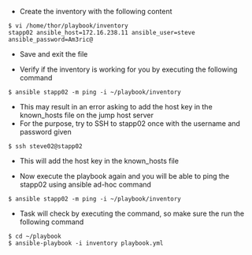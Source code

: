 - Create the inventory with the following content
```
$ vi /home/thor/playbook/inventory
stapp02 ansible_host=172.16.238.11 ansible_user=steve ansible_password=Am3ric@
```
- Save and exit the file

- Verify if the inventory is working for you by executing the following command
```
$ ansible stapp02 -m ping -i ~/playbook/inventory
```

- This may result in an error asking to add the host key in the known_hosts file on the jump host server
- For the purpose, try to SSH to stapp02 once with the username and password given
```
$ ssh steve02@stapp02
```

- This will add the host key in the known_hosts file

- Now execute the playbook again and you will be able to ping the stapp02 using ansible ad-hoc command
```
$ ansible stapp02 -m ping -i ~/playbook/inventory
```

- Task will check by executing the command, so make sure the run the following command
```
$ cd ~/playbook
$ ansible-playbook -i inventory playbook.yml
```